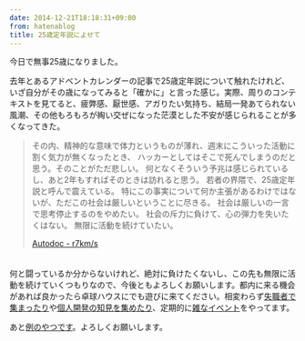 ```yaml
---
date: 2014-12-21T18:18:31+09:00
from: hatenablog
title: 25歳定年説によせて
---
```

今日で無事25歳になりました。

去年とあるアドベントカレンダーの記事で25歳定年説について触れたけれど、いざ自分がその歳になってみると「確かに」と言った感じ。実際、周りのコンテキストを見てると、疲弊感、厭世感、アガりたい気持ち、結局一発あてられない風潮、その他もろもろが綯い交ぜになった茫漠とした不安が感じられることが多くなってきた。

> その内、精神的な意味で体力というものが薄れ、週末にこういった活動に割く気力が無くなったとき、 ハッカーとしてはそこで死んでしまうのだと思う。そのことがただ悲しい。 何となくそういう予兆は感じられているし、あと2年もすればそのときは訪れると思う。 若者の界隈で、25歳定年説と呼んで震えている。 特にこの事実について何か主張があるわけではないが、ただこの社会は厳しいということに尽きる。 社会は厳しいの一言で思考停止するのをやめたい。 社会の斥力に負けて、心の弾力を失いたくはない。 無限に活動を続けていたい。
> 
> [Autodoc - r7km/s](http://r7kamura.com/2013/12/01/autodoc.html)

　  
何と闘っているか分からないけれど、絶対に負けたくないし、この先も無限に活動を続けていくつもりなので、今後ともよろしくお願いします。都内に来る機会があれば良かったら卓球ハウスにでも遊びに来てください。相変わらず[失職者で集まったり](http://r7kamura.hatenablog.com/entry/2014/10/05/220445)や[個人開発の知見を集めたり](http://nekova.hatenablog.com/entry/2014/06/28/200324)、定期的に[雑なイベント](http://www.zusaar.com/event/12787004)をやってます。

あと[例のやつです](http://www.amazon.co.jp/gp/registry/wishlist/31WJYTS73D19K/ref=cm_wl_rlist_go_o?)。よろしくお願いします。


